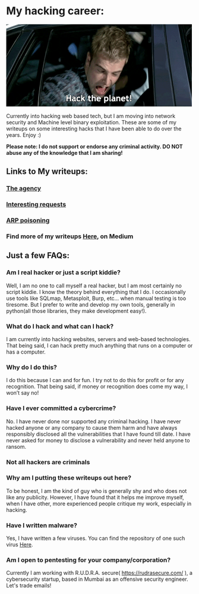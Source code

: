 # My hacking career:

![Alt text](https://github.com/JadenFurtado/JadenFurtado/blob/main/giphy.gif?raw=true)

Currently into hacking web based tech, but I am moving into network security and Machine level binary exploitation. These are some of my writeups on some interesting hacks that I have been able to do over the years. Enjoy :)

<b>Please note: I do not support or endorse any criminal activity. DO NOT abuse any of the knowledge that I am sharing!</b>

## Links to My writeups:

### <a href="https://github.com/JadenFurtado/security_writeups/tree/main/the_creatives">The agency</a>

### <a href="https://github.com/JadenFurtado/security_writeups/tree/main/interesting%20requests">Interesting requests</a>

### <a href="https://github.com/JadenFurtado/security_writeups/blob/main/ARP%20poisoning/README.md">ARP poisoning</a>

### Find more of my writeups <a href="https://medium.com/@furtadojaden">Here</a>, on Medium

## Just a few FAQs:

### Am I real hacker or just a script kiddie?

Well, I am no one to call myself a real hacker, but I am most certainly no script kiddie. I know the theory behind everything that I do. I occasionally use tools like SQLmap, Metasploit, Burp, etc… when manual testing is too tiresome. But I prefer to write and develop my own tools, generally in python(all those libraries, they make development easy!). 

### What do I hack and what can I hack?

I am currently into hacking websites, servers and web-based technologies. That being said, I can hack pretty much anything that runs on a computer or has a computer. 

### Why do I do this?

I do this because I can and for fun. I try not to do this for profit or for any recognition. That being said, if money or recognition does come my way, I won’t say no! 

### Have I ever committed a cybercrime?

No. I have never done nor supported any criminal hacking. I have never hacked anyone or any company to cause them harm and have always responsibly disclosed all the vulnerabilities that I have found till date. I have never asked for money to disclose a vulnerability and never held anyone to ransom. 
### Not all hackers are criminals 

### Why am I putting these writeups out here?

To be honest, I am the kind of guy who is generally shy and who does not like any publicity. However, I have found that it helps me improve myself, when I have other, more experienced people critique my work, especially in hacking.

### Have I written malware?

Yes, I have written a few viruses. You can find the repository of one such virus <a href="https://github.com/JadenFurtado/php_virus">Here</a>.

### Am I open to pentesting for your company/corporation?

Currently I am working with R.U.D.R.A. secure( https://rudrasecure.com/ ), a cybersecurity startup, based in Mumbai as an offensive security engineer. Let's trade emails!
